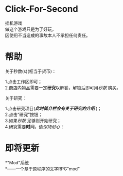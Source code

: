 # Click-For-Second

挂机游戏  
做这个游戏只是为了好玩，  
因使用不当造成的事故本人不承担任何责任。

# 帮助

关于秒数(s)(相当于货币)：

1.点击工作区即可；  
2.商店内物品需要一定**研究**以解锁，解锁后即可用*秒数* 购买。

关于研究：

1.点击研究项目(***此时简介栏会有关于研究的介绍*** )；  
2.点击“研究”按钮；  
3.如果*秒数* 足够则开始研究；  
4.研究需要**时间**，请*保持耐心*！

# 即将更新

*"Mod"系统  
*——一个基于原程序的文字RPG"mod"  

